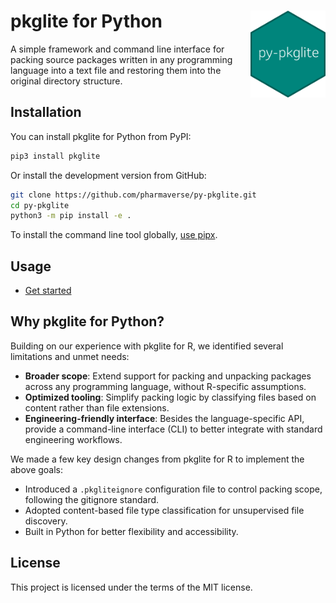 # pkglite for Python <img src="assets/logo.png" align="right" width="120" />

A simple framework and command line interface for packing source packages
written in any programming language into a text file
and restoring them into the original directory structure.

## Installation

You can install pkglite for Python from PyPI:

```bash
pip3 install pkglite
```

Or install the development version from GitHub:

```bash
git clone https://github.com/pharmaverse/py-pkglite.git
cd py-pkglite
python3 -m pip install -e .
```

To install the command line tool globally,
[use pipx](https://packaging.python.org/en/latest/guides/installing-stand-alone-command-line-tools/).

## Usage

- [Get started](articles/get-started.md)

## Why pkglite for Python?

Building on our experience with pkglite for R,
we identified several limitations and unmet needs:

- **Broader scope**: Extend support for packing and unpacking packages
  across any programming language, without R-specific assumptions.
- **Optimized tooling**: Simplify packing logic by classifying files
  based on content rather than file extensions.
- **Engineering-friendly interface**: Besides the language-specific API,
  provide a command-line interface (CLI) to better integrate with
  standard engineering workflows.

We made a few key design changes from pkglite for R to implement the above goals:

- Introduced a `.pkgliteignore` configuration file to control packing scope,
  following the gitignore standard.
- Adopted content-based file type classification for unsupervised file discovery.
- Built in Python for better flexibility and accessibility.

## License

This project is licensed under the terms of the MIT license.
